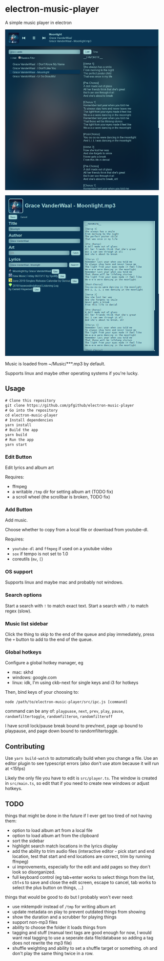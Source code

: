 # electron-music-player

A simple music player in electron

![screenshot](.github/demo-2020-09-16.png)

![screenshot](.github/demo-edit-2020-09-16.png)

Music is loaded from ~/Music/\*\*\*.mp3 by default.

Supports linux and maybe other operating systems if you're lucky.

## Usage

```
# Clone this repository
git clone https://github.com/pfgithub/electron-music-player
# Go into the repository
cd electron-music-player
# Install dependencies
yarn install
# Build the app
yarn build
# Run the app
yarn start
```

### Edit Button

Edit lyrics and album art

Requires:

- ffmpeg
- a writable `/tmp` dir for setting album art (TODO fix)
- a scroll wheel (the scrollbar is broken, TODO fix)

### Add Button

Add music.

Choose whether to copy from a local file or download from youtube-dl.

Requires:

- `youtube-dl` and `ffmpeg` if used on a youtube video
- `sox` if tempo is not set to 1.0
- coreutils (`mv`, `[`)

### OS support

Supports linux and maybe mac and probably not windows.

### Search options

Start a search with `!` to match exact text. Start a search with `/` to match regex (slow).

### Music list sidebar

Click the thing to skip to the end of the queue and play immediately, press the `+` button to add to the end of the queue.

### Global hotkeys

Configure a global hotkey manager, eg

- mac: skhd
- windows: google.com
- linux: idk, I'm using ckb-next for single keys and i3 for hotkeys

Then, bind keys of your choosing to:

`node /path/to/electron-music-player/src/ipc.js [command]`

command can be any of: `playpuase`, `next`, `prev`, `play`, `pause`, `randomfiltertoggle`, `randomfilteron`, `randomfilteroff`

I have scroll lock/pause break bound to prev/next, page up bound to playpause, and page down bound to randomfiltertoggle.

## Contributing

Use `yarn build-watch` to automatically build when you change a file. Use an editor plugin to see typescript errors (also don't use atom because it will run at <15fps)

Likely the only file you have to edit is `src/player.ts`. The window is created in `src/main.ts`, so edit that if you need to create new windows or adjust hotkeys.

## TODO

things that might be done in the future if I ever get too tired of not having them:

- option to load album art from a local file
- option to load album art from the clipboard
- sort the sidebar
- highlight search match locations in the lyrics display
- add the ability to trim audio files (interactive editor - pick start and end location, test that start and end locations are correct, trim by running ffmpeg)
- ui improvements, especially for the edit and add pages so they don't look so disorganized.
- full keyboard control (eg tab+enter works to select things from the list, ctrl+s to save and close the edit screen, escape to cancel, tab works to select the plus button on things, …)

things that would be good to do but I probably won't ever need:

- use mktempdir instead of `/tmp` for writing album art
- update metadata on play to prevent outdated things from showing
- show the duration and a scrubber for playing things
- support non-mp3 files
- ability to choose the folder it loads things from
- tagging and stuff (manual text tags are good enough for now, I would want real tagging to use a seperate data file/database so adding a tag does not rewrite the mp3 file)
- shuffle weighting and ability to set a shuffle target or something. oh and don't play the same thing twice in a row.
